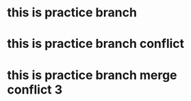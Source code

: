 # this is practice branch

# this is practice branch conflict 
# this is practice branch merge conflict 3
